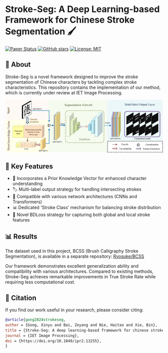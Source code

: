# Stroke-Seg: A Deep Learning-based Framework for Chinese Stroke Segmentation 🖌️

[![Paper Status](https://img.shields.io/badge/Paper-Published-brightgreen)](https://ietresearch.onlinelibrary.wiley.com/journal/17519667)
[![GitHub stars](https://img.shields.io/github/stars/Rvosuke/Stroke-Seg.svg?style=social&label=Star&maxAge=2592000)](https://GitHub.com/Rvosuke/Stroke-Seg/stargazers/)
[![License: MIT](https://img.shields.io/badge/License-MIT-blue.svg)](https://opensource.org/licenses/MIT)

## 📝 About

Stroke-Seg is a novel framework designed to improve the stroke segmentation of Chinese characters by tackling complex stroke characteristics. This repository contains the implementation of our method, which is currently under review at IET Image Processing.

![Stroke Segmentation Example](stroke_seg.jpg)

## 🔑 Key Features

- 🧠 Incorporates a Prior Knowledge Vector for enhanced character understanding
- 🏷️ Multi-label output strategy for handling intersecting strokes
- 💪 Compatible with various network architectures (CNNs and Transformers)
- 📊 Dedicated 'Stroke Class' mechanism for balancing stroke distribution
- 🎯 Novel BDLoss strategy for capturing both global and local stroke features

## 📊 Results

The dataset used in this project, BCSS (Brush Calligraphy Stroke Segmentation), is available in a separate repository: [Rvosuke/BCSS](https://github.com/Rvosuke/BCSS)

Our framework demonstrates excellent generalization ability and compatibility with various architectures. Compared to existing methods, Stroke-Seg achieves remarkable improvements in True Stroke Rate while requiring less computational cost.

## 📖 Citation

If you find our work useful in your research, please consider citing:

```bibtex
@article{gong2024strokeseg,
author = {Gong, Xinyu and Bai, Zeyang and Nie, Haitao and Xie, Bin},
title = {Stroke-Seg: A deep learning-based framework for chinese stroke segmentation},
journal = {IET Image Processing},
doi = {https://doi.org/10.1049/ipr2.13255},
}
```

